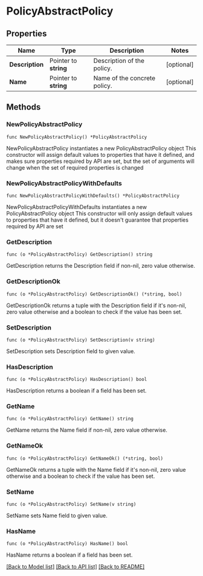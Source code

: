 # PolicyAbstractPolicy

## Properties

Name | Type | Description | Notes
------------ | ------------- | ------------- | -------------
**Description** | Pointer to **string** | Description of the policy. | [optional] 
**Name** | Pointer to **string** | Name of the concrete policy. | [optional] 

## Methods

### NewPolicyAbstractPolicy

`func NewPolicyAbstractPolicy() *PolicyAbstractPolicy`

NewPolicyAbstractPolicy instantiates a new PolicyAbstractPolicy object
This constructor will assign default values to properties that have it defined,
and makes sure properties required by API are set, but the set of arguments
will change when the set of required properties is changed

### NewPolicyAbstractPolicyWithDefaults

`func NewPolicyAbstractPolicyWithDefaults() *PolicyAbstractPolicy`

NewPolicyAbstractPolicyWithDefaults instantiates a new PolicyAbstractPolicy object
This constructor will only assign default values to properties that have it defined,
but it doesn't guarantee that properties required by API are set

### GetDescription

`func (o *PolicyAbstractPolicy) GetDescription() string`

GetDescription returns the Description field if non-nil, zero value otherwise.

### GetDescriptionOk

`func (o *PolicyAbstractPolicy) GetDescriptionOk() (*string, bool)`

GetDescriptionOk returns a tuple with the Description field if it's non-nil, zero value otherwise
and a boolean to check if the value has been set.

### SetDescription

`func (o *PolicyAbstractPolicy) SetDescription(v string)`

SetDescription sets Description field to given value.

### HasDescription

`func (o *PolicyAbstractPolicy) HasDescription() bool`

HasDescription returns a boolean if a field has been set.

### GetName

`func (o *PolicyAbstractPolicy) GetName() string`

GetName returns the Name field if non-nil, zero value otherwise.

### GetNameOk

`func (o *PolicyAbstractPolicy) GetNameOk() (*string, bool)`

GetNameOk returns a tuple with the Name field if it's non-nil, zero value otherwise
and a boolean to check if the value has been set.

### SetName

`func (o *PolicyAbstractPolicy) SetName(v string)`

SetName sets Name field to given value.

### HasName

`func (o *PolicyAbstractPolicy) HasName() bool`

HasName returns a boolean if a field has been set.


[[Back to Model list]](../README.md#documentation-for-models) [[Back to API list]](../README.md#documentation-for-api-endpoints) [[Back to README]](../README.md)


